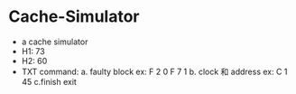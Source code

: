 # Cache-Simulator
- a cache simulator
- H1: 73
- H2: 60
- TXT command:
	a. faulty block 
		ex:
		F 2 0
		F 7 1
	b. clock 和 address
		ex:
		C 1 45
	c.finish
		exit

